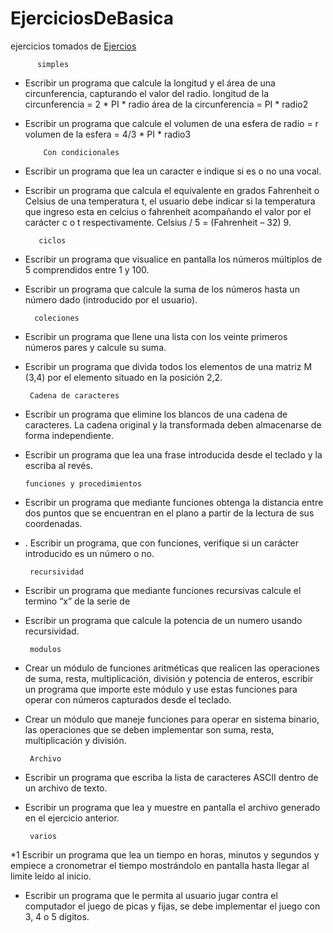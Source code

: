 # EjerciciosDeBasica
ejercicios tomados de 
[Ejercios](https://github.com/apdaza/universidad-ejercicios/blob/master/python/solucion%20guia%20ejercicios/ejercios%20pbas.pdf)

          simples
* Escribir un programa que calcule la longitud y el área de una circunferencia, capturando el
valor del radio.
longitud de la circunferencia = 2 * PI * radio
área de la circunferencia = PI * radio2
* Escribir un programa que calcule el volumen de una esfera de radio = r
volumen de la esfera = 4/3 * PI * radio3

          Con condicionales
* Escribir un programa que lea un caracter e indique si es o no una vocal.
* Escribir un programa que calcula el equivalente en grados Fahrenheit o Celsius de una
temperatura t, el usuario debe indicar si la temperatura que ingreso esta en celcius o
fahrenheit acompañando el valor por el carácter c o t respectivamente.
Celsius / 5 = (Fahrenheit – 32) 9.

         ciclos
* Escribir un programa que visualice en pantalla los números múltiplos de 5 comprendidos
entre 1 y 100.
* Escribir un programa que calcule la suma de los números hasta un número dado
(introducido por el usuario).

        coleciones 
* Escribir un programa que llene una lista con los veinte primeros números pares y calcule su
suma.
* Escribir un programa que divida todos los elementos de una matriz M (3,4) por el elemento
situado en la posición 2,2.

       Cadena de caracteres
* Escribir un programa que elimine los blancos de una cadena de caracteres. La cadena
original y la transformada deben almacenarse de forma independiente. 
* Escribir un programa que lea una frase introducida desde el teclado y la escriba al revés. 

      funciones y procedimientos
* Escribir un programa que mediante funciones obtenga la distancia entre dos puntos que se
encuentran en el plano a partir de la lectura de sus coordenadas.  
* . Escribir un programa, que con funciones, verifique si un carácter introducido es un número
o no. 

       recursividad 
* Escribir un programa que mediante funciones recursivas calcule el termino “x” de la serie de
* Escribir un programa que calcule la potencia de un numero usando recursividad.

       modulos
* Crear un módulo de funciones aritméticas que realicen las operaciones de suma, resta,
multiplicación, división y potencia de enteros, escribir un programa que importe este
módulo y use estas funciones para operar con números capturados desde el teclado.
* Crear un módulo que maneje funciones para operar en sistema binario, las operaciones que
se deben implementar son suma, resta, multiplicación y división.

       Archivo
* Escribir un programa que escriba la lista de caracteres ASCII dentro de un archivo de texto. 
* Escribir un programa que lea y muestre en pantalla el archivo generado en el ejercicio
anterior.

       varios
*1  Escribir un programa que lea un tiempo en horas, minutos y segundos y empiece a
cronometrar el tiempo mostrándolo en pantalla hasta llegar al limite leído al inicio.
* Escribir un programa que le permita al usuario jugar contra el computador el juego de picas
y fijas, se debe implementar el juego con 3, 4 o 5 dígitos.
       
